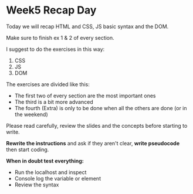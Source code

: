 # Week5 Recap Day

Today we will recap HTML and CSS, JS basic syntax and the DOM.

Make sure to finish ex 1 & 2 of every section.

I suggest to do the exercises in this way:
1. CSS
2. JS
3. DOM

The exercises are divided like this:
- The first two of every section are the most important ones
- The third is a bit more advanced
- The fourth (Extra) is only to be done when all the others are done (or in the weekend)

Please read carefully, review the slides and the concepts before starting to write.

**Rewrite the instructions** and ask if they aren't clear, **write pseudocode** then start coding.

**When in doubt test everything:**
- Run the localhost and inspect
- Console log the variable or element
- Review the syntax

